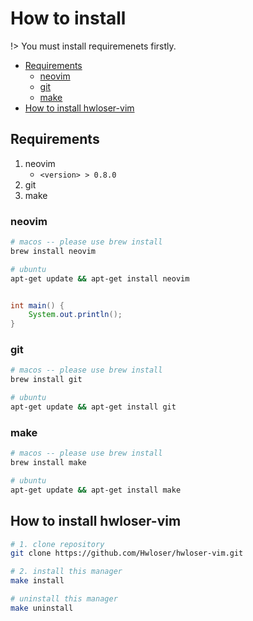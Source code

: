 # How to install

!> You must install requiremenets firstly.

* [Requirements](#requirements)
  * [neovim](#neovim)
  * [git](#git)
  * [make](#make)
* [How to install hwloser\-vim](#how-to-install-hwloser-vim)

## Requirements

1. neovim
    - `<version> > 0.8.0`
2. git
3. make

### neovim

```bash
# macos -- please use brew install
brew install neovim

# ubuntu
apt-get update && apt-get install neovim
```

```java

int main() {
    System.out.println();
}

```

### git

```bash
# macos -- please use brew install
brew install git

# ubuntu
apt-get update && apt-get install git
```

### make

```bash
# macos -- please use brew install
brew install make

# ubuntu
apt-get update && apt-get install make
```


## How to install hwloser-vim

```bash
# 1. clone repository
git clone https://github.com/Hwloser/hwloser-vim.git

# 2. install this manager
make install

# uninstall this manager
make uninstall
```

